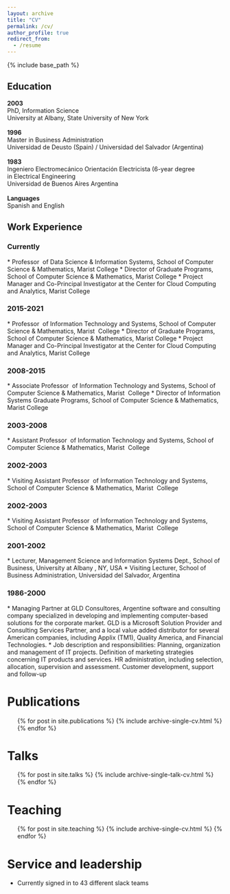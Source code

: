 ```yaml
---
layout: archive
title: "CV"
permalink: /cv/
author_profile: true
redirect_from:
  - /resume
---
```


{% include base_path %}

<h2>Education</h2>
 <b>2003</b> <br>
PhD, Information Science <br>
University at Albany, State University of New York <br><br>
<b>1996</b> <br>
Master in Business Administration <br>
Universidad de Deusto (Spain) / Universidad del Salvador (Argentina) <br><br>
<b>1983</b><br>
Ingeniero Electromecánico Orientación Electricista (6-year degree in Electrical Engineering <br>
Universidad de Buenos Aires Argentina <br><br>
<b>Languages</b> <br>
Spanish and English <br>

<h2>Work Experience</h2>

<h3>Currently</h3>
* Professor  of Data Science & Information Systems, School of Computer Science & Mathematics, Marist College
* Director of Graduate Programs, School of Computer Science & Mathematics, Marist College
* Project Manager and Co-Principal Investigator at the Center for Cloud Computing and Analytics, Marist College

<h3>2015-2021</h3>
* Professor  of Information Technology and Systems, School of Computer Science & Mathematics, Marist  College
* Director of Graduate Programs, School of Computer Science & Mathematics, Marist College
* Project Manager and Co-Principal Investigator at the Center for Cloud Computing and Analytics, Marist College

<h3>2008-2015</h3>
* Associate Professor  of Information Technology and Systems, School of Computer Science & Mathematics, Marist  College
* Director of Information Systems Graduate Programs, School of Computer Science & Mathematics, Marist College

<h3>2003-2008</h3>
* Assistant Professor  of Information Technology and Systems, School of Computer Science & Mathematics, Marist  College

<h3>2002-2003</h3>
* Visiting Assistant Professor  of Information Technology and Systems, School of Computer Science & Mathematics, Marist  College

<h3>2002-2003</h3>
* Visiting Assistant Professor  of Information Technology and Systems, School of Computer Science & Mathematics, Marist  College

<h3>2001-2002</h3>
* Lecturer, Management Science and Information Systems Dept., School of Business, University at Albany , NY, USA
* Visiting Lecturer, School of Business Administration, Universidad del Salvador, Argentina

<h3>1986-2000</h3>
* Managing Partner at GLD Consultores, Argentine software and consulting company specialized in developing and implementing computer-based solutions for the corporate market. GLD is a Microsoft Solution Provider and Consulting Services Partner, and a local value added distributor for several American companies, including Applix (TM1), Quality America, and Financial Technologies.
  * Job description and responsibilities: Planning, organization and management of IT projects. Definition of marketing strategies concerning IT products and services. HR administration, including selection, allocation, supervision and assessment. Customer development, support and follow-up

Publications
======
  <ul>{% for post in site.publications %}
    {% include archive-single-cv.html %}
  {% endfor %}</ul>
  
Talks
======
  <ul>{% for post in site.talks %}
    {% include archive-single-talk-cv.html %}
  {% endfor %}</ul>
  
Teaching
======
  <ul>{% for post in site.teaching %}
    {% include archive-single-cv.html %}
  {% endfor %}</ul>
  
Service and leadership
======
* Currently signed in to 43 different slack teams
